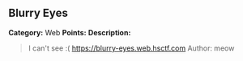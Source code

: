 ## Blurry Eyes
**Category:** Web
**Points:**
**Description:**
> I can't see :(
> https://blurry-eyes.web.hsctf.com
> Author: meow
